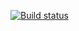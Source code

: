 [![Build status](https://ci.appveyor.com/api/projects/status/px2kbfu22pj4r2tj?svg=true)](https://ci.appveyor.com/project/Irina-Khaustova/hw-ra39-react-component-class)